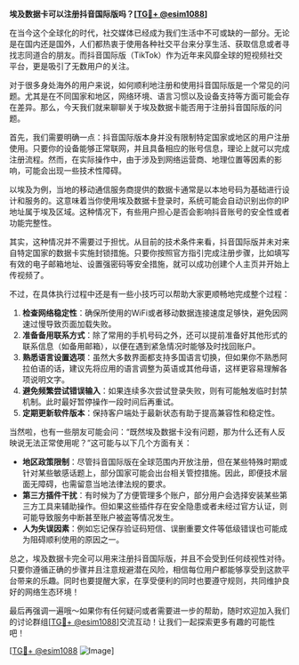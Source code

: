 **埃及数据卡可以注册抖音国际版吗？[[TG💪+ @esim1088](https://t.me/s/esim1088)]**

在当今这个全球化的时代，社交媒体已经成为我们生活中不可或缺的一部分。无论是在国内还是国外，人们都热衷于使用各种社交平台来分享生活、获取信息或者寻找志同道合的朋友。而抖音国际版（TikTok）作为近年来风靡全球的短视频社交平台，更是吸引了无数用户的关注。

对于很多身处海外的用户来说，如何顺利地注册和使用抖音国际版是一个常见的问题。尤其是在不同国家和地区，网络环境、语言习惯以及设备支持等方面可能会存在差异。那么，今天我们就来聊聊关于埃及数据卡能否用于注册抖音国际版的问题。

首先，我们需要明确一点：抖音国际版本身并没有限制特定国家或地区的用户注册使用。只要你的设备能够正常联网，并且具备相应的账号信息，理论上就可以完成注册流程。然而，在实际操作中，由于涉及到网络运营商、地理位置等因素的影响，可能会出现一些技术性障碍。

以埃及为例，当地的移动通信服务商提供的数据卡通常是以本地号码为基础进行设计和服务的。这意味着当你使用埃及数据卡登录时，系统可能会自动识别出你的IP地址属于埃及区域。这种情况下，有些用户担心是否会影响抖音账号的安全性或者功能完整性。

其实，这种情况并不需要过于担忧。从目前的技术条件来看，抖音国际版并未对来自特定国家的数据卡实施封锁措施。只要你按照官方指引完成注册步骤，比如填写有效的电子邮箱地址、设置强密码等安全措施，就可以成功创建个人主页并开始上传视频了。

不过，在具体执行过程中还是有一些小技巧可以帮助大家更顺畅地完成整个过程：

1. **检查网络稳定性**：确保所使用的WiFi或者移动数据连接速度足够快，避免因网速过慢导致页面加载失败。
2. **准备备用联系方式**：除了常用的手机号码之外，还可以提前准备好其他形式的联系信息（如备用邮箱），以便在遇到紧急情况时能够及时找回账户。
3. **熟悉语言设置选项**：虽然大多数界面都支持多国语言切换，但如果你不熟悉阿拉伯语的话，建议先将应用的语言调整为英语或其他母语，这样更容易理解各项说明文字。
4. **避免频繁尝试错误输入**：如果连续多次尝试登录失败，则有可能触发临时封禁机制。此时最好暂停操作一段时间后再重试。
5. **定期更新软件版本**：保持客户端处于最新状态有助于提高兼容性和稳定性。

当然啦，也有一些朋友可能会问：“既然埃及数据卡没有问题，那为什么还有人反映说无法正常使用呢？”这可能与以下几个方面有关：

- **地区政策限制**：尽管抖音国际版在全球范围内开放注册，但在某些特殊时期或针对某些敏感话题上，部分国家可能会出台相关管控措施。因此，即便技术层面无障碍，也需留意当地法律法规的要求。
- **第三方插件干扰**：有时候为了方便管理多个账户，部分用户会选择安装某些第三方工具来辅助操作。但如果这些插件存在安全隐患或者未经过官方认证，则可能导致服务中断甚至账户被盗等情况发生。
- **人为失误因素**：例如忘记保存验证码短信、误删重要文件等低级错误也可能成为阻碍顺利使用的原因之一。

总之，埃及数据卡完全可以用来注册抖音国际版，并且不会受到任何歧视性对待。只要你遵循正确的步骤并且注意规避潜在风险，相信每位用户都能够享受到这款平台带来的乐趣。同时也要提醒大家，在享受便利的同时也要遵守规则，共同维护良好的网络生态环境！

最后再强调一遍哦～如果你有任何疑问或者需要进一步的帮助，随时欢迎加入我们的讨论群组[[TG💪+ @esim1088](https://t.me/s/esim1088)]交流互动！让我们一起探索更多有趣的可能性吧！

[[TG💪+ @esim1088](https://t.me/s/esim1088) ![Image](https://i.postimg.cc/4NQfJmqS/Snipaste-2025-05-13-00-14-12.png)]